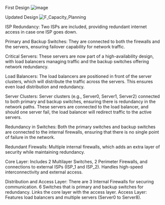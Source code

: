 First Design
![image](https://github.com/user-attachments/assets/28218466-6b8b-4cac-baf2-3391dea627b4)






Updated Design
![F_Capacity_Planning](https://github.com/user-attachments/assets/7115bb04-d1c3-483e-a254-d82ff3a8a0de)

ISP Redundancy: Two ISPs are included, providing redundant internet access in case one ISP goes down.

Primary and Backup Switches: 
They are connected to both the firewalls and the servers, ensuring failover capability for network traffic.

Critical Servers: 
These servers are now part of a high-availability design, with load balancers managing traffic and the backup switches offering network redundancy.

Load Balancers:
The load balancers are positioned in front of the server clusters, which will distribute the traffic across the servers. This ensures even load distribution and redundancy.

Server Clusters:
Server clusters (e.g., Server0, Server1, Server2) connected to both primary and backup switches, ensuring there is redundancy in the network paths.
These servers are connected to the load balancer, and should one server fail, the load balancer will redirect traffic to the active servers.

Redundancy in Switches:
Both the primary switches and backup switches are connected to the internal firewalls, ensuring that there is no single point of failure in the network.

Redundant Firewalls:
Multiple internal firewalls, which adds an extra layer of security while maintaining redundancy.




Core Layer:
Includes 2 Multilayer Switches, 2 Perimeter Firewalls, and connections to external ISPs (ISP_1 and ISP_2).
Handles high-speed interconnectivity and external access.

Distribution and Access Layer:
There are 3 Internal Firewalls for securing communication.
6 Switches that is primary and backup switches for redundancy.
Links the core layer with the access layer.
Access Layer:
Features load balancers and multiple servers (Server0 to Server8).


